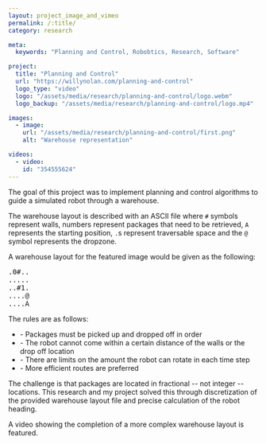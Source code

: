 ```yaml
---
layout: project_image_and_vimeo
permalink: /:title/
category: research

meta:
  keywords: "Planning and Control, Robobtics, Research, Software"

project:
  title: "Planning and Control"
  url: "https://willynolan.com/planning-and-control"
  logo_type: "video"
  logo: "/assets/media/research/planning-and-control/logo.webm"
  logo_backup: "/assets/media/research/planning-and-control/logo.mp4"

images:
  - image:
    url: "/assets/media/research/planning-and-control/first.png"
    alt: "Warehouse representation"

videos:
  - video:
    id: "354555624"
---
```

<p>

</p>

<p>
The goal of this project was to implement planning and control algorithms to guide a simulated robot through a warehouse.
</p>

<p>
The warehouse layout is described with an ASCII file where <code>#</code> symbols represent walls, numbers represent packages that 
need to be retrieved, <code>A</code> represents the starting position, <code>.</code>s represent traversable space and the <code>@</code> symbol represents 
the dropzone.
</p>

<p>
A warehouse layout for the featured image would be given as the following:
<pre class="codeblock">
.0#..
.....
..#1.
....@
....A
</pre>
</p>

<p>
The rules are as follows:
<ul>
    <li>- Packages must be picked up and dropped off in order</li>
    <li>- The robot cannot come within a certain distance of the walls or the drop off location</li>
    <li>- There are limits on the amount the robot can rotate in each time step</li>
    <li>- More efficient routes are preferred</li>
</ul>
</p>

<p>
The challenge is that packages are located in fractional -- not integer -- locations.  This research and my project solved this through 
discretization of the provided warehouse layout file and precise calculation of the robot heading.
</p>

<p>
A video showing the completion of a more complex warehouse layout is featured.
</p>
